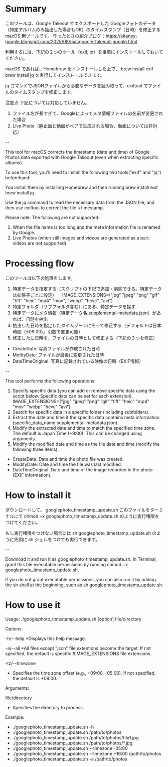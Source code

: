 # Summary

このツールは、Google Takeout でエクスポートした Googleフォトのデータ（特定アルバムのみ抽出した場合もOK）のタイムスタンプ（日時）を修正する macOS 用ツールです。
作ったときの紹介ブログ：https://kitaney-google.blogspot.com/2025/08/macgoogle-takeout-google.html

利用するには、下記の２つのツール（exif, jq）を事前にインストールしておいてください。

macOS であれば、Homebrew をインストールした上で、
brew install exif
brew install jq
を実行してインストールできます。

jq コマンドでJSONファイルから必要なデータを読み取って、exiftool でファイルのタイムスタンプを修正します。

注意点
下記については対応していません。
1. ファイル名が長すぎて、Googleによってメタ情報ファイルの名前が変更された場合
2. Live Photo（静止画と動画がペアで生成される場合、動画については非対応）

--

This tool for macOS corrects the timestamp (date and time) of Google Photos data exported with Google Takeout (even when extracting specific albums).

To use this tool, you'll need to install the following two tools("exif" and "jq") beforehand:

You install them by installing Homebrew and then running
brew install exif
brew install jq

Use the jq command to read the necessary data from the JSON file, and then use exiftool to correct the file's timestamp.

Please note:
The following are not supported:
1. When the file name is too long and the meta information file is renamed by Google.
2. Live Photos (when still images and videos are generated as a pair; videos are not supported).

# Processing flow

このツールは以下の処理をします。
1. 特定データを指定する（スクリプトの下記で追加・削除できる。特定データは拡張子ごとに設定）
　IMAGE_EXTENSIONS=("jpg" "jpeg" "png" "gif" "tiff" "heic" "mp4" "mov", "webp", "hevc", "avi")
2. 特定フォルダ（サブフォルダ含む）にある、特定データを探す
3. 特定データにメタ情報（特定データ名.supplemental-metadata.json）があれば、日時を抽出
4. 抽出した日時を指定したタイムゾーンにそって修正する（デフォルトは日本時間（+09:00）。引数で変更可能）
5. 修正したに日時を、ファイルの日時として修正する（下記の３つを修正）
* CreateDate: 写真ファイルが作成された日時
* MofityDate: ファイルが最後に変更された日時
* DateTimeOriginal: 写真に記録されている映像の日時（EXIF情報）

--

This tool performs the following operations:
1. Specify specific data (you can add or remove specific data using the script below. Specific data can be set for each extension).
IMAGE_EXTENSIONS=("jpg" "jpeg" "png" "gif" "tiff" "heic" "mp4" "mov" "webp" "hevc" "avi")
2. Search for specific data in a specific folder (including subfolders).
3. Extract the date and time if the specific data contains meta information (specific_data_name.supplemental-metadata.json).
4. Modify the extracted date and time to match the specified time zone.
The default is Japan Time (+9:00). This can be changed using arguments.
5. Modify the modified date and time as the file date and time (modify the following three items).
* CreateDate: Date and time the photo file was created.
* ModityDate: Date and time the file was last modified.
* DateTimeOriginal: Date and time of the image recorded in the photo (EXIF information).

# How to install it

ダウンロードして、
googlephoto_timestamp_update.sh
このファイルをターミナルにて
chmod +x googlephoto_timestamp_update.sh
のように実行権限をつけてください。

もし実行権限をつけない場合には
sh googlephoto_timestamp_update.sh
のように先頭に sh シェルをつけても実行できます。

--

Download it and run it as googlephoto_timestamp_update.sh.
In Terminal, grant this file executable permissions by running chmod +x googlephoto_timestamp_update.sh.

If you do not grant executable permissions, you can also run it by adding the sh shell at the beginning, such as sh googlephoto_timestamp_update.sh.

# How to use it

Usage: ./googlephoto_timestamp_update.sh [option]  file/directory

Options:
 
 -h/--help
 *Displays this help message.

-a/--all 
*All files except "json" file extentions become the target. If not specified, the default is specific \$IMAGE_EXTENSIONS file extensions.

-tz/--timezone <offset>
 * Specifies the time zone offset (e.g., +09:00, -05:00). If not specified, the default is +09:00.

Arguments:

 file/directory
* Specifies the directory to process.

Example:
*  ./googlephoto_timestamp_update.sh -h
* ./googlephoto_timestamp_update.sh /path/to/photos
*  ./googlephoto_timestamp_update.sh /path/to/photos/file1.jpg
*  ./googlephoto_timestamp_update.sh /path/to/photos/*.jpg
*  ./googlephoto_timestamp_update.sh --timezone -05:00
*  ./googlephoto_timestamp_update.sh --timezone +16:00 /path/to/photos
*  ./googlephoto_timestamp_update.sh -a /path/to/photos

